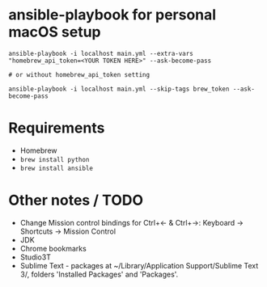 # ansible-playbook for personal macOS setup

```
ansible-playbook -i localhost main.yml --extra-vars "homebrew_api_token=<YOUR TOKEN HERE>" --ask-become-pass

# or without homebrew_api_token setting

ansible-playbook -i localhost main.yml --skip-tags brew_token --ask-become-pass

```

# Requirements

* Homebrew
* `brew install python`
* `brew install ansible`

# Other notes / TODO

* Change Mission control bindings for Ctrl+&larr; & Ctrl+&rarr;: Keyboard -> Shortcuts -> Mission Control
* JDK
* Chrome bookmarks
* Studio3T
* Sublime Text - packages at ~/Library/Application Support/Sublime Text 3/, folders 'Installed Packages' and 'Packages'.
